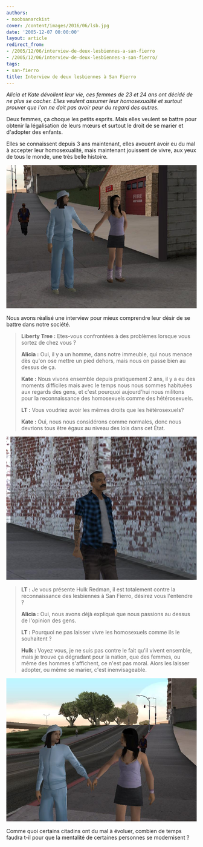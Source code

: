 ```yaml
---
authors:
- noobsanarckist
cover: /content/images/2016/06/lsb.jpg
date: '2005-12-07 00:00:00'
layout: article
redirect_from:
- /2005/12/06/interview-de-deux-lesbiennes-a-san-fierro
- /2005/12/06/interview-de-deux-lesbiennes-a-san-fierro/
tags:
- san-fierro
title: Interview de deux lesbiennes à San Fierro
---
```



_Alicia et Kate dévoilent leur vie, ces femmes de 23 et 24 ans ont décidé de ne plus se cacher. Elles veulent assumer leur homosexualité et surtout prouver que l'on ne doit pas avoir peur du regard des autres._

Deux femmes, ça choque les petits esprits. Mais elles veulent se battre pour obtenir la légalisation de leurs mœurs et surtout le droit de se marier et d'adopter des enfants.

Elles se connaissent depuis 3 ans maintenant, elles avouent avoir eu du mal à accepter leur homosexualité, mais maintenant jouissent de vivre, aux yeux de tous le monde, une très belle histoire.

![](/content/images/2005/01/lsb1.jpg)

Nous avons réalisé une interview pour mieux comprendre leur désir de se battre dans notre société.

> **Liberty Tree :** Etes-vous confrontées à des problèmes lorsque vous sortez de chez vous ?
> 
> **Alicia :** Oui, il y a un homme, dans notre immeuble, qui nous menace dès qu'on ose mettre un pied dehors, mais nous on passe bien au dessus de ça.
> 
> **Kate :** Nous vivons ensemble depuis pratiquement 2 ans, il y a eu des moments difficiles mais avec le temps nous nous sommes habituées aux regards des gens, et c'est pourquoi aujourd'hui nous militons pour la reconnaissance des homosexuels comme des hétérosexuels.
> 
> **LT :** Vous voudriez avoir les mêmes droits que les hétérosexuels?
> 
> **Kate :** Oui, nous nous considérons comme normales, donc nous devrions tous être égaux au niveau des lois dans cet État.

![](/content/images/2005/01/lsb3.jpg)

> **LT :** Je vous présente Hulk Redman, il est totalement contre la reconnaissance des lesbiennes à San Fierro, désirez vous l'entendre ?
> 
> **Alicia :** Oui, nous avons déjà expliqué que nous passions au dessus de l'opinion des gens.
> 
> **LT :** Pourquoi ne pas laisser vivre les homosexuels comme ils le souhaitent ?
> 
> **Hulk :** Voyez vous, je ne suis pas contre le fait qu'il vivent ensemble, mais je trouve ça dégradant pour la nation, que des femmes, ou même des hommes s'affichent, ce n'est pas moral. Alors les laisser adopter, ou même se marier, c'est inenvisageable.

![](/content/images/2005/01/lsb2.jpg)

Comme quoi certains citadins ont du mal à évoluer, combien de temps faudra t-il pour que la mentalité de certaines personnes se modernisent ?